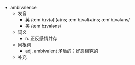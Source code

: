 - ambivalence
  - 发音
    - 英 /æm'bɪv(ə)l(ə)ns; æm'bɪvəl(ə)ns; æm'bɪvələns/
    - 美 /æm'bɪvələns/
  - 词义
    - n. 正反感情并存
  - 同根词
    - adj. ambivalent 矛盾的；好恶相克的
  - 补充